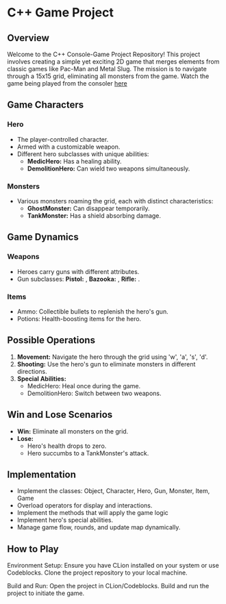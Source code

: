 # C++ Game Project

## Overview

Welcome to the C++ Console-Game Project Repository! This project involves creating a simple yet exciting 2D game that merges elements from classic games like Pac-Man and Metal Slug. The mission is to navigate through a 15x15 grid, eliminating all monsters from the game.
Watch the game being played from the consoler [here](https://drive.google.com/drive/u/0/folders/1_0QYzwJpKZICTSgUshSwgooNSeyLYxIj)

## Game Characters

### Hero
- The player-controlled character.
- Armed with a customizable weapon.
- Different hero subclasses with unique abilities:
  - **MedicHero:** Has a healing ability.
  - **DemolitionHero:** Can wield two weapons simultaneously.

### Monsters
- Various monsters roaming the grid, each with distinct characteristics:
  - **GhostMonster:** Can disappear temporarily.
  - **TankMonster:** Has a shield absorbing damage.

## Game Dynamics

### Weapons
- Heroes carry guns with different attributes.
- Gun subclasses: **Pistol:** , **Bazooka:** , **Rifle:** .

### Items
- Ammo: Collectible bullets to replenish the hero's gun.
- Potions: Health-boosting items for the hero.

## Possible Operations

1. **Movement:** Navigate the hero through the grid using 'w', 'a', 's', 'd'.
2. **Shooting:** Use the hero's gun to eliminate monsters in different directions.
3. **Special Abilities:**
   - MedicHero: Heal once during the game.
   - DemolitionHero: Switch between two weapons.

## Win and Lose Scenarios

- **Win:** Eliminate all monsters on the grid.
- **Lose:**
  - Hero's health drops to zero.
  - Hero succumbs to a TankMonster's attack.

## Implementation

- Implement the classes: Object, Character, Hero, Gun, Monster, Item, Game
- Overload operators for display and interactions.
- Implement the methods that will apply the game logic
- Implement hero's special abilities.
- Manage game flow, rounds, and update map dynamically.

## How to Play

Environment Setup:
Ensure you have CLion installed on your system or use Codeblocks. 
Clone the project repository to your local machine.

Build and Run:
Open the project in CLion/Codeblocks.
Build and run the project to initiate the game.

